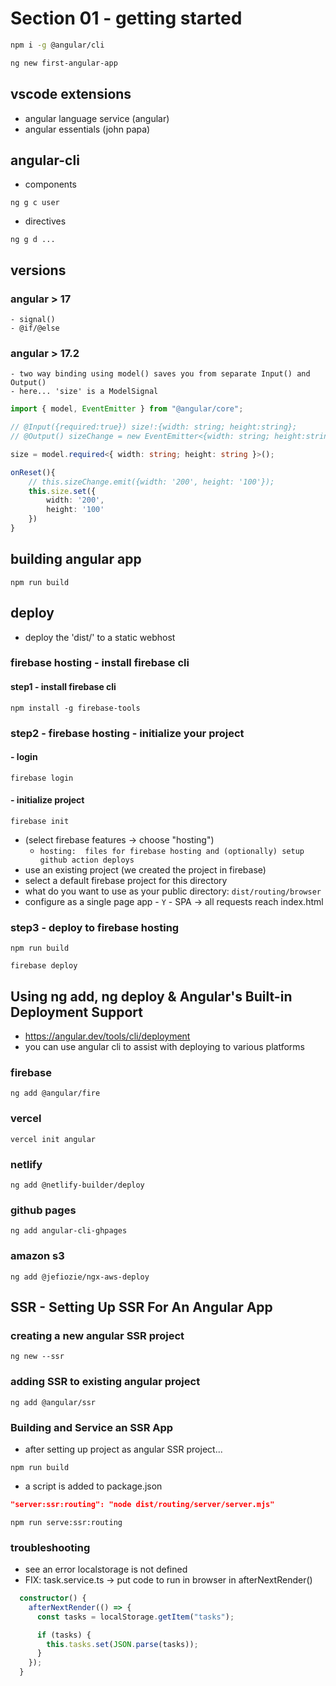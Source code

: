 # Section 01 - getting started

```sh
npm i -g @angular/cli

ng new first-angular-app
```

## vscode extensions

- angular language service (angular)
- angular essentials (john papa)

## angular-cli

- components

```
ng g c user
```

- directives

```
ng g d ...
```

## versions

### angular > 17

    - signal()
    - @if/@else

### angular > 17.2

    - two way binding using model() saves you from separate Input() and Output()
    - here... 'size' is a ModelSignal

```ts
import { model, EventEmitter } from "@angular/core";

// @Input({required:true}) size!:{width: string; height:string};
// @Output() sizeChange = new EventEmitter<{width: string; height:string}>();

size = model.required<{ width: string; height: string }>();

onReset(){
    // this.sizeChange.emit({width: '200', height: '100'});
    this.size.set({
        width: '200',
        height: '100'
    })
}
```

## building angular app

```
npm run build
```

## deploy

- deploy the 'dist/' to a static webhost

### firebase hosting - install firebase cli

#### step1 - install firebase cli

```
npm install -g firebase-tools
```

### step2 - firebase hosting - initialize your project

#### - login

```
firebase login
```

#### - initialize project

```
firebase init
```

- (select firebase features -> choose "hosting")
  - `hosting:  files for firebase hosting and (optionally) setup github action deploys`
- use an existing project (we created the project in firebase)
- select a default firebase project for this directory
- what do you want to use as your public directory: `dist/routing/browser`
- configure as a single page app - `Y` - SPA -> all requests reach index.html

### step3 - deploy to firebase hosting

```
npm run build
```

```
firebase deploy
```

## Using ng add, ng deploy & Angular's Built-in Deployment Support

- https://angular.dev/tools/cli/deployment
- you can use angular cli to assist with deploying to various platforms

### firebase

```
ng add @angular/fire
```

### vercel

```
vercel init angular
```

### netlify

```
ng add @netlify-builder/deploy
```

### github pages

```
ng add angular-cli-ghpages
```

### amazon s3

```
ng add @jefiozie/ngx-aws-deploy
```

## SSR - Setting Up SSR For An Angular App

### creating a new angular SSR project

```
ng new --ssr
```

### adding SSR to existing angular project

```
ng add @angular/ssr
```

### Building and Service an SSR App

- after setting up project as angular SSR project...

```
npm run build
```

- a script is added to package.json

```json
"server:ssr:routing": "node dist/routing/server/server.mjs"
```

```
npm run serve:ssr:routing
```

### troubleshooting

- see an error localstorage is not defined
- FIX: task.service.ts -> put code to run in browser in afterNextRender()

```ts
  constructor() {
    afterNextRender(() => {
      const tasks = localStorage.getItem("tasks");

      if (tasks) {
        this.tasks.set(JSON.parse(tasks));
      }
    });
  }
```
